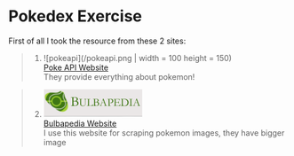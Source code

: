 # Pokedex Exercise

First of all I took the resource from these 2 sites:
> 1. ![pokeapi](/pokeapi.png | width = 100 height = 150)  
[Poke API Website](https://pokeapi.co/)  
They provide everything about pokemon!  

> 2. ![bulba](/BULBA.png)  
[Bulbapedia Website](https://bulbapedia.bulbagarden.net/wiki/List_of_Pok%C3%A9mon_by_name)  
I use this website for scraping pokemon images, they have bigger image
